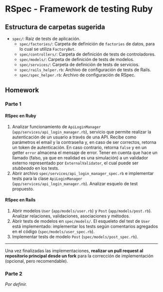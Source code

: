 # RSpec - Framework de testing Ruby

## Estructura de carpetas sugerida

- `spec/`: Raíz de tests de aplicación.
  - `spec/factories/`: Carpeta de definición de `factories` de datos, para lo cual se utiliza `FactoryBot`.
  - `spec/controllers/`: Carpeta de definición de tests de controladores.
  - `spec/models/`: Carpeta de definición de tests de modelos.
  - `spec/services/`: Carpeta de definición de tests de servicios.
  - `spec/rails_helper.rb`: Archivo de configuración de tests de Rails.
  - `spec/spec_helper.rb`: Archivo de configuración de RSpec.

## Homework

### Parte 1

#### RSpec en Ruby

1. Analizar funcionamiento de `ApiLoginManager` (`app/services/api_login_manager.rb`), servicio que permite realizar la autenticación de un usuario a través de una API. Recibe como parámetros el email y la contraseña y, en caso de ser correctos, retorna un token de autenticación. En caso contrario, retorna `false` y en un getter `error` almacena el mensaje de error. Tener en cuenta que hace un llamado (falso, ya que en realidad es una simulación) a un validador externo representado por `ExternalValidator`, el cual puede ser *stubbeado* en los tests.
2. Abrir archivo `spec/services/api_login_manager_spec.rb` e implementar tests para la clase `ApiLoginManager` (`app/services/api_login_manager.rb`). Analizar esquelo de test propuesto.

#### RSpec en Rails

1. Abrir modelos `User` (`app/models/user.rb`) y `Post` (`app/models/post.rb`). Analizar relaciones, validaciones, asociaciones y métodos.
2. Abrir tests de modelos en `spec/models/`. El esqueleto del test de `User` está implementado: implementar los tests según comentarios agregados en el código (`spec/models/user_spec.rb`).
3. Implementar tests de modelo `Post` (`spec/models/post_spec.rb`).

---

Una vez finalizadas las implementaciones, **realizar un pull request al repositorio principal desde un fork** para la corrección de implementación (opcional, pero recomendable).

### Parte 2

*Por definir.*
